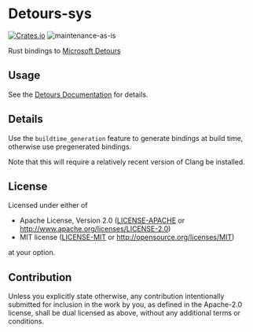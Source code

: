 # Detours-sys

[![Crates.io](https://img.shields.io/crates/v/detours-sys.svg)](https://crates.io/crates/detours-sys)
![maintenance-as-is](https://img.shields.io/badge/maintenance-as--is-yellow.svg)

Rust bindings to [Microsoft Detours](https://github.com/Microsoft/Detours)

## Usage

See the [Detours Documentation](https://github.com/Microsoft/Detours/wiki) for details.

## Details

Use the `buildtime_generation` feature to generate bindings at build time,
otherwise use pregenerated bindings.

Note that this will require a relatively recent version of Clang be installed.

## License

Licensed under either of

* Apache License, Version 2.0
   ([LICENSE-APACHE](LICENSE-APACHE) or <http://www.apache.org/licenses/LICENSE-2.0>)
* MIT license
   ([LICENSE-MIT](LICENSE-MIT) or <http://opensource.org/licenses/MIT>)

at your option.

## Contribution

Unless you explicitly state otherwise, any contribution intentionally submitted
for inclusion in the work by you, as defined in the Apache-2.0 license, shall be
dual licensed as above, without any additional terms or conditions.

